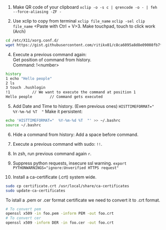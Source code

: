 1. Make QR code of your clipboard
	`xclip -o -s c | qrencode -o - | feh --force-aliasing -ZF -`

2. Use xclip to copy from terminal
	`xclip file_name`		<Only paste with middle mouse button>
	`xclip -sel clip file_name`	<Paste with Ctrl + V>3. Make touchpad, touch to click work (Arch)
```bash
cd /etc/X11/xorg.conf.d/
wget https://gist.githubusercontent.com/ritikx01/c8ca6095a8d8e09008fb7fdbae7b0438/raw/397fd9ed6d901e5c6edfd81ddeeb0dfd31f41fae/99-synaptics-overrides.conf
```

4. Execute a previous command again:  
Get position of command from history.  
    Command: !\<number\>
```bash
history
1 echo "Hello people"
2 ls
3 touch .hushlogin
!1			// We want to execute the command at position 1
Hello people		// Command gets executed
```

5. Add Date and Time to history. (Even previous ones)
`HISTTIMEFORMAT="  %Y-%m-%d %T  "`
Make it persistent:
```bash
echo 'HISTTIMEFORMAT="  %Y-%m-%d %T  "' >> ~/.bashrc
source ~/.bashrc
```

6. Hide a command from history: Add a space before command.

7. Execute a previous command with sudo: `!!`.

8. In zsh, run previous command again `r`.

9. Suppress python requests, insecure ssl warning. `export PYTHONWARNINGS="ignore:Unverified HTTPS request"`

10. Install a ca-certificate (.crt) system wide. 
```bash
sudo cp certificate.crt /usr/local/share/ca-certificates
sudo update-ca-certificates
```
To istall a .pem or .cer format certificate we need to convert it to .crt format.
```bash
# To convert pem
openssl x509 -in foo.pem -inform PEM -out foo.crt
# To convert cer
openssl x509 -inform DER -in foo.cer -out foo.crt
```
